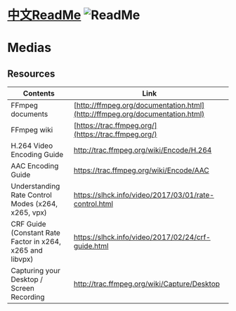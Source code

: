 # [中文ReadMe](https://github.com/Mararsh/MyBox_data/tree/master/md/medias)  ![ReadMe](https://mararsh.github.io/MyBox_data/iconGo.png)   

# Medias

## Resources
| Contents | Link |    
| --- | --- |   
| FFmpeg documents | [http://ffmpeg.org/documentation.html](http://ffmpeg.org/documentation.html) |
| FFmpeg wiki  | [https://trac.ffmpeg.org/](https://trac.ffmpeg.org/) |
| H.264 Video Encoding Guide  | http://trac.ffmpeg.org/wiki/Encode/H.264 |
| AAC Encoding Guide  | https://trac.ffmpeg.org/wiki/Encode/AAC |
| Understanding Rate Control Modes (x264, x265, vpx)  | https://slhck.info/video/2017/03/01/rate-control.html   |
| CRF Guide (Constant Rate Factor in x264, x265 and libvpx) | https://slhck.info/video/2017/02/24/crf-guide.html   |
| Capturing your Desktop / Screen Recording | http://trac.ffmpeg.org/wiki/Capture/Desktop  |

   


